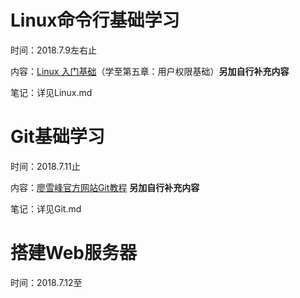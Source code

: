 # Linux命令行基础学习

时间：2018.7.9左右止

内容：[Linux 入门基础](http://study.163.com/course/courseMain.htm?courseId=232007)（学至第五章：用户权限基础）**另加自行补充内容**

笔记：详见Linux.md



# Git基础学习

时间：2018.7.11止

内容：[廖雪峰官方网站Git教程](https://www.liaoxuefeng.com/wiki/0013739516305929606dd18361248578c67b8067c8c017b000) **另加自行补充内容**

笔记：详见Git.md

# 搭建Web服务器

时间：2018.7.12至